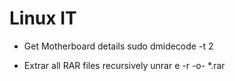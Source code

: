 # Linux IT

* Get Motherboard details
	sudo dmidecode -t 2

* Extrar all RAR files recursively
	unrar e -r -o- *.rar

